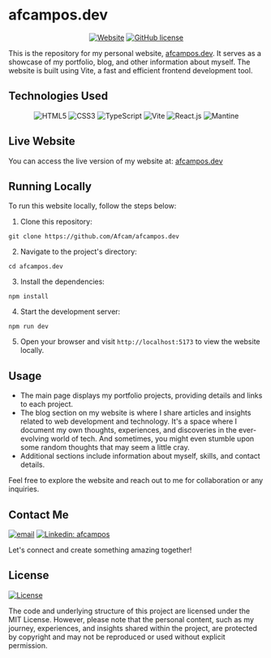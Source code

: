 # afcampos.dev

<div align="center">

[![Website](https://img.shields.io/website?down_color=red&down_message=offline&up_color=brightgreen&up_message=online&url=https%3A%2F%2Fafcampos.dev)](https://afcampos.dev)
[![GitHub license](https://img.shields.io/github/license/your-username/your-repo.svg)](https://github.com/your-username/your-repo/blob/master/LICENSE)

</div>

This is the repository for my personal website, [afcampos.dev](https://afcampos.dev). It serves as a showcase of my portfolio, blog, and other information about myself. The website is built using Vite, a fast and efficient frontend development tool.

## Technologies Used

<div align="center">

![HTML5](https://img.shields.io/badge/HTML5-%23E34F26.svg?&style=flat&logo=html5&logoColor=white)
![CSS3](https://img.shields.io/badge/CSS3-%231572B6.svg?&style=flat&logo=css3&logoColor=white)
![TypeScript](https://img.shields.io/badge/TypeScript-%23007ACC.svg?&style=flat&logo=typescript&logoColor=white)
![Vite](https://img.shields.io/badge/Vite-%2300C4CC.svg?&style=flat&logo=vite&logoColor=white)
![React.js](https://img.shields.io/badge/React.js-%2361DAFB.svg?&style=flat&logo=react&logoColor=black)
![Mantine](https://img.shields.io/badge/Mantine-%23000000.svg?&style=flat&logo=mantine&logoColor=white)

</div>

## Live Website

You can access the live version of my website at: [afcampos.dev](https://afcampos.dev)

## Running Locally

To run this website locally, follow the steps below:

1. Clone this repository:

```
git clone https://github.com/Afcam/afcampos.dev
```

2. Navigate to the project's directory:

```
cd afcampos.dev
```

3. Install the dependencies:

```
npm install
```

4. Start the development server:

```
npm run dev
```

5. Open your browser and visit `http://localhost:5173` to view the website locally.

## Usage

- The main page displays my portfolio projects, providing details and links to each project.
- The blog section on my website is where I share articles and insights related to web development and technology. It's a space where I document my own thoughts, experiences, and discoveries in the ever-evolving world of tech. And sometimes, you might even stumble upon some random thoughts that may seem a little cray.
- Additional sections include information about myself, skills, and contact details.

Feel free to explore the website and reach out to me for collaboration or any inquiries.

## Contact Me

[![email](https://img.shields.io/badge/Email-afcampos.dev@gmail.com-red?style=flat-square&logo=gmail)](mailto:afcampos.dev@gmail.com)
[![Linkedin: afcampos](https://img.shields.io/badge/-afcampos-blue?style=flat-square&logo=Linkedin&logoColor=white&link=https://www.linkedin.com/in/afcampos/)](https://www.linkedin.com/in/afcampos/)

Let's connect and create something amazing together!

## License

[![License](https://img.shields.io/badge/License-MIT-blue.svg)](LICENSE)

The code and underlying structure of this project are licensed under the MIT License. However, please note that the personal content, such as my journey, experiences, and insights shared within the project, are protected by copyright and may not be reproduced or used without explicit permission.
